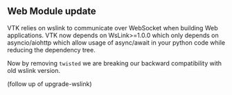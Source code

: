 ## Web Module update

VTK relies on wslink to communicate over WebSocket when building Web applications. VTK now depends on WsLink>=1.0.0 which only depends on asyncio/aiohttp which allow usage of async/await in your python code while reducing the dependency tree.

Now by removing `twisted` we are breaking our backward compatibility with old wslink version.

(follow up of upgrade-wslink)
